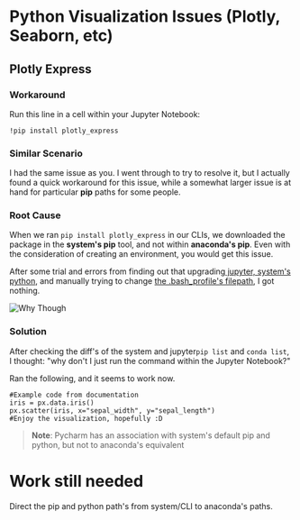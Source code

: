 # Python Visualization Issues (Plotly, Seaborn, etc)

## Plotly Express

### Workaround

Run this line in a cell within your Jupyter Notebook: 

```
!pip install plotly_express
```


### Similar Scenario
I had the same issue as you. I went through to try to resolve it, but I actually found a quick workaround for this issue, while a somewhat larger issue is at hand for particular **pip** paths for some people.


### Root Cause

When we ran `pip install plotly_express` in our CLIs, we downloaded the package in the **system's pip** tool, and not within **anaconda's pip**. Even with the consideration of creating an environment, you would get this issue. 

After some trial and errors from finding out that upgrading[ jupyter, system's python](https://github.com/jupyter/notebook/issues/2786), and manually trying to change [the .bash_profile's filepath](https://stackoverflow.com/questions/35313876/after-installing-with-pip-jupyter-command-not-found), I got nothing. 

![Why Though](https://media.tenor.com/images/d02f68f2b8785baa2e72115dec9bceed/tenor.gif)

### Solution

After checking the diff's of the system and jupyter`pip list` and `conda list`, I thought:
"why don't I just run the command within the Jupyter Notebook?"

Ran the following, and it seems to work now.

```
#Example code from documentation
iris = px.data.iris()
px.scatter(iris, x="sepal_width", y="sepal_length")
#Enjoy the visualization, hopefully :D 
```

> **Note**:  Pycharm has an association with system's default pip and python, but not to anaconda's equivalent

# Work still needed

Direct the pip and python path's from system/CLI to anaconda's paths.